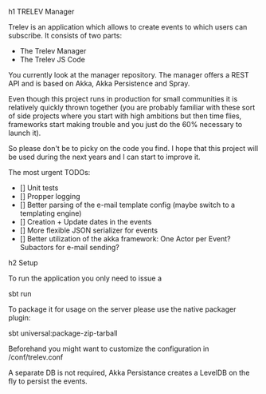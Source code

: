 h1 TRELEV Manager

Trelev is an application which allows to create events to which users can subscribe.
It consists of two parts:

* The Trelev Manager
* The Trelev JS Code

You currently look at the manager repository.
The manager offers a REST API and is based on Akka, Akka Persistence and Spray.

Even though this project runs in production for small communities it is relatively quickly thrown together 
(you are probably familiar with these sort of side projects where you start with high ambitions but then
time flies, frameworks start making trouble and you just do the 60% necessary to launch it).

So please don't be to picky on the code you find. I hope that this project will be used during the next years and I can start
to improve it.

The most urgent TODOs:

- [] Unit tests
- [] Propper logging
- [] Better parsing of the e-mail template config (maybe switch to a templating engine)
- [] Creation + Update dates in the events
- [] More flexible JSON serializer for events
- [] Better utilization of the akka framework: One Actor per Event? Subactors for e-mail sending?


h2 Setup

To run the application you only need to issue a

sbt run

To package it for usage on the server please use the native packager plugin:

sbt universal:package-zip-tarball

Beforehand you might want to customize the configuration in /conf/trelev.conf

A separate DB is not required, Akka Persistance creates a LevelDB on the fly to persist the events.
